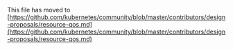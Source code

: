 This file has moved to [https://github.com/kubernetes/community/blob/master/contributors/design-proposals/resource-qos.md](https://github.com/kubernetes/community/blob/master/contributors/design-proposals/resource-qos.md)
